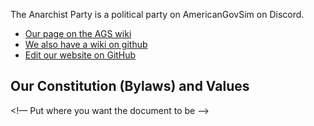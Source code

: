 The Anarchist Party is a political party on AmericanGovSim on Discord.

  * [Our page on the AGS wiki](http://ags.piratecody.com/index.php/American_Anarchist_Party)
  * [We also have a wiki on github](https://github.com/bernard-kuchipatchi/anarchist-party-website/wiki)
  * [Edit our website on GitHub](https://github.com/bernard-kuchipatchi/anarchist-party-website/)

## Our Constitution (Bylaws) and Values

<script src="https://cdn.jsdelivr.net/npm/import-doc@0.0.3/dist/import-doc/import-doc.js"></script> <!–– Put between the head tags ––>
<import-doc src="https://api.importdoc.com/document?id=zNSbqgXswuKPv9xKWETR"></import-doc> <!–– Put where you want the document to be ––>
